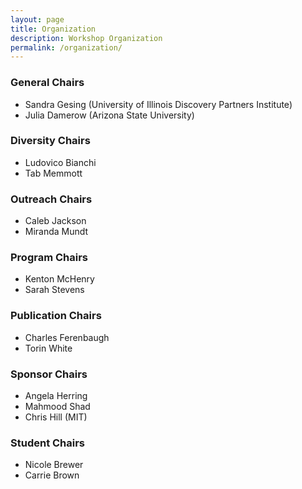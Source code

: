 ```yaml
---
layout: page
title: Organization
description: Workshop Organization
permalink: /organization/
---
```


### General Chairs
- Sandra Gesing (University of Illinois Discovery Partners Institute)
- Julia Damerow (Arizona State University)

### Diversity Chairs
- Ludovico Bianchi
- Tab Memmott

### Outreach Chairs
- Caleb Jackson
- Miranda Mundt

### Program Chairs
- Kenton McHenry
- Sarah Stevens

### Publication Chairs
- Charles Ferenbaugh
- Torin White

### Sponsor Chairs
- Angela Herring
- Mahmood Shad
- Chris Hill (MIT)

### Student Chairs
- Nicole Brewer
- Carrie Brown
